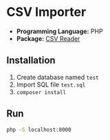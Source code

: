 # CSV Importer

- **Programming Language:** PHP
- **Package:** [CSV Reader](https://github.com/fusonic/php-csv-reader)

## Installation

1. Create database named `test`
2. Import SQL file `test.sql`
3. `composer install`

## Run

```bash
php -S localhost:8000
```
